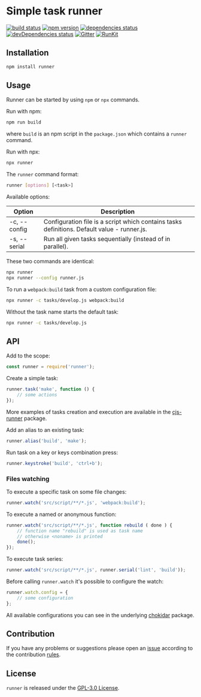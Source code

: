 Simple task runner
==================

[![build status](https://img.shields.io/travis/runner/runner.svg?style=flat-square)](https://travis-ci.org/runner/runner)
[![npm version](https://img.shields.io/npm/v/runner.svg?style=flat-square)](https://www.npmjs.com/package/runner)
[![dependencies status](https://img.shields.io/david/runner/runner.svg?style=flat-square)](https://david-dm.org/runner/runner)
[![devDependencies status](https://img.shields.io/david/dev/runner/runner.svg?style=flat-square)](https://david-dm.org/runner/runner?type=dev)
[![Gitter](https://img.shields.io/badge/gitter-join%20chat-blue.svg?style=flat-square)](https://gitter.im/DarkPark/runner)
[![RunKit](https://img.shields.io/badge/RunKit-try-yellow.svg?style=flat-square)](https://npm.runkit.com/runner)


## Installation ##

```bash
npm install runner
```

## Usage ##

Runner can be started by using `npm` or `npx` commands.

Run with npm:

```bash
npm run build
```

where `build` is an npm script in the `package.json` which contains a `runner` command.

Run with npx:

```bash
npx runner
```

The `runner` command format:

```bash
runner [options] [<task>]
```

Available options:

 Option       | Description
--------------|-------------
 -c, --config | Configuration file is a script which contains tasks definitions. Default value - runner.js.
 -s, --serial | Run all given tasks sequentially (instead of in parallel).

These two commands are identical:

```bash
npx runner
npx runner --config runner.js
```

To run a `webpack:build` task from a custom configuration file:

```bash
npx runner -c tasks/develop.js webpack:build 
```

Without the task name starts the default task:

```bash
npx runner -c tasks/develop.js 
```


## API ##

Add to the scope:

```js
const runner = require('runner');
```

Create a simple task:

```js
runner.task('make', function () {
    // some actions
});
```

More examples of tasks creation and execution are available
in the [cjs-runner](https://www.npmjs.com/package/cjs-runner) package.

Add an alias to an existing task:

```js
runner.alias('build', 'make');
```

Run task on a key or keys combination press:

```js
runner.keystroke('build', 'ctrl+b');
```

### Files watching

To execute a specific task on some file changes:

```js
runner.watch('src/script/**/*.js', 'webpack:build');
```

To execute a named or anonymous function:

```js
runner.watch('src/script/**/*.js', function rebuild ( done ) {
    // function name "rebuild" is used as task name
    // otherwise <noname> is printed
    done();
});
```

To execute task series:

```js
runner.watch('src/script/**/*.js', runner.serial('lint', 'build'));
```

Before calling `runner.watch` it's possible to configure the watch:

```js
runner.watch.config = {
    // some configuration 
};
```

All available configurations you can see in the underlying [chokidar](https://www.npmjs.com/package/chokidar) package.


## Contribution ##

If you have any problems or suggestions please open an [issue](https://github.com/runner/runner/issues)
according to the contribution [rules](.github/contributing.md).


## License ##

`runner` is released under the [GPL-3.0 License](http://opensource.org/licenses/GPL-3.0).

